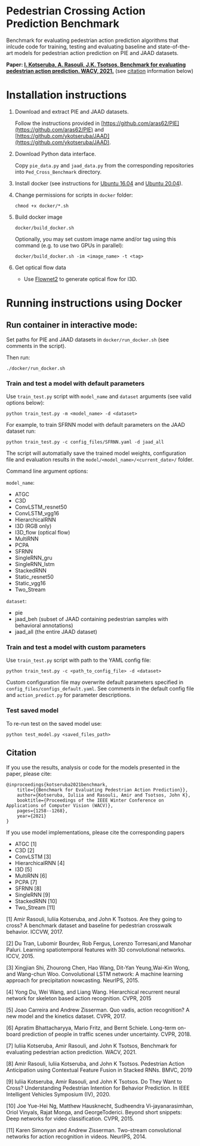 # Pedestrian Crossing Action Prediction Benchmark

Benchmark for evaluating pedestrian action prediction algorithms that inlcude code for training, testing and evaluating baseline and state-of-the-art models for pedestrian action prediction on PIE and JAAD datasets.

**Paper: [I. Kotseruba, A. Rasouli, J.K. Tsotsos, Benchmark for evaluating pedestrian action prediction. WACV, 2021.](https://openaccess.thecvf.com/content/WACV2021/papers/Kotseruba_Benchmark_for_Evaluating_Pedestrian_Action_Prediction_WACV_2021_paper.pdf)** (see [citation](#citation) information below)


# Installation instructions
1. Download and extract PIE and JAAD datasets.
	
	Follow the instructions provided in [https://github.com/aras62/PIE](https://github.com/aras62/PIE) and [https://github.com/ykotseruba/JAAD](https://github.com/ykotseruba/JAAD).

2. Download Python data interface.

	Copy `pie_data.py` and `jaad_data.py` from the corresponding repositories into `Ped_Cross_Benchmark` directory.

3. Install docker (see instructions for [Ubuntu 16.04](https://chunml.github.io/ChunML.github.io/project/Installing-NVIDIA-Docker-On-Ubuntu-16.04/) and [Ubuntu 20.04](https://www.digitalocean.com/community/tutorials/how-to-install-and-use-docker-on-ubuntu-20-04)).

4. Change permissions for scripts in `docker` folder:
	```
	chmod +x docker/*.sh
	```

5. Build docker image

	```
	docker/build_docker.sh
	```

	Optionally, you may set custom image name and/or tag using this command (e.g. to use two GPUs in parallel):
	```
	docker/build_docker.sh -im <image_name> -t <tag>
	```

6. Get optical flow data

	- Use [Flownet2](https://github.com/lmb-freiburg/flownet2) to generate optical flow for I3D.

# Running instructions using Docker

## Run container in interactive mode:

Set paths for PIE and JAAD datasets in `docker/run_docker.sh` (see comments in the script).

Then run:

```
./docker/run_docker.sh
```

### Train and test a model with default parameters

Use `train_test.py` script with `model_name` and `dataset` arguments (see valid options below):
```
python train_test.py -m <model_name> -d <dataset>
```

For example, to train SFRNN model with default parameters on the JAAD dataset run:  

```
python train_test.py -c config_files/SFRNN.yaml -d jaad_all
```

The script will automatially save the trained model weights, configuration file and evaluation results in the `model/<model_name>/<current_date>/` folder.


Command line argument options:

`model_name`: 

- ATGC
- C3D
- ConvLSTM_resnet50
- ConvLSTM_vgg16
- HierarchicalRNN
- I3D (RGB only)
- I3D_flow (optical flow)
- MultiRNN
- PCPA
- SFRNN
- SingleRNN_gru
- SingleRNN_lstm
- StackedRNN
- Static_resnet50
- Static_vgg16
- Two_Stream

`dataset`: 

- pie
- jaad\_beh (subset of JAAD containing pedestrian samples with behavioral annotations)
- jaad\_all (the entire JAAD dataset)

### Train and test a model with custom parameters

Use `train_test.py` script with path to the YAML config file:
```
python train_test.py -c <path_to_config_file> -d <dataset>
```

Custom configuration file may overwrite default parameters specified in `config_files/configs_default.yaml`. See comments in the default config file and `action_predict.py` for parameter descriptions.

### Test saved model

To re-run test on the saved model use:

```
python test_model.py <saved_files_path>
```
<a name="citation"></a>
## Citation

If you use the results, analysis or code for the models presented in the paper, please cite:

```
@inproceedings{kotseruba2021benchmark,
	title={{Benchmark for Evaluating Pedestrian Action Prediction}},
	author={Kotseruba, Iuliia and Rasouli, Amir and Tsotsos, John K},
	booktitle={Proceedings of the IEEE Winter Conference on Applications of Computer Vision (WACV)},
	pages={1258--1268},
	year={2021}
}
```

If you use model implementations, please cite the corresponding papers

- ATGC [1] 
- C3D [2]
- ConvLSTM [3]
- HierarchicalRNN [4]
- I3D [5]
- MultiRNN [6]
- PCPA [7]
- SFRNN [8] 
- SingleRNN [9]
- StackedRNN [10]
- Two_Stream [11]

[1] Amir Rasouli, Iuliia Kotseruba, and John K Tsotsos. Are they going to cross?  A benchmark dataset and baseline for pedestrian crosswalk behavior.  ICCVW, 2017.

[2] Du Tran, Lubomir Bourdev, Rob Fergus, Lorenzo Torresani,and Manohar Paluri. Learning spatiotemporal features with 3D convolutional networks. ICCV, 2015.

[3] Xingjian Shi, Zhourong Chen, Hao Wang, Dit-Yan Yeung,Wai-Kin Wong, and Wang-chun Woo. Convolutional LSTM network:  A machine learning approach for precipitation nowcasting. NeurIPS, 2015.

[4] Yong Du, Wei Wang, and Liang Wang. Hierarchical recurrent neural network for skeleton based action recognition. CVPR, 2015

[5] Joao Carreira and Andrew Zisserman.  Quo vadis, action recognition?  A new model and the kinetics dataset.  CVPR, 2017.

[6] Apratim Bhattacharyya, Mario Fritz, and Bernt Schiele. Long-term on-board prediction of people in traffic scenes under uncertainty. CVPR, 2018.

[7] Iuliia Kotseruba, Amir Rasouli, and John K Tsotsos, Benchmark for evaluating pedestrian action prediction. WACV, 2021.

[8] Amir Rasouli, Iuliia Kotseruba, and John K Tsotsos. Pedestrian Action Anticipation using Contextual Feature Fusion in Stacked RNNs. BMVC, 2019

[9] Iuliia Kotseruba, Amir Rasouli, and John K Tsotsos.  Do They Want to Cross? Understanding Pedestrian Intention for Behavior Prediction. In IEEE Intelligent Vehicles Symposium (IV), 2020.

[10] Joe Yue-Hei Ng, Matthew Hausknecht, Sudheendra Vi-jayanarasimhan, Oriol Vinyals, Rajat Monga, and GeorgeToderici. Beyond short snippets: Deep networks for video classification. CVPR, 2015.

[11] Karen Simonyan and Andrew Zisserman. Two-stream convolutional networks for action recognition in videos. NeurIPS, 2014.